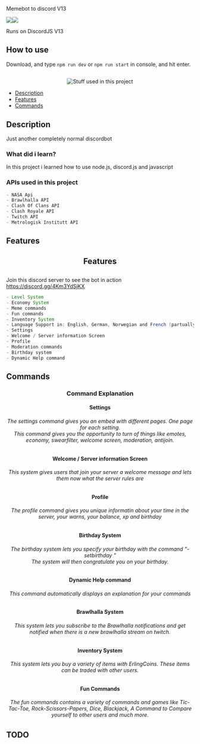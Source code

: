 Memebot to discord V13

![](https://img.shields.io/github/package-json/v/arvidwedtstein/discordbotv13?style=for-the-badge)![](https://img.shields.io/discord/524951977243836417?style=for-the-badge)

Runs on DiscordJS V13

## How to use
Download, and type `npm run dev` or `npm run start` in console, and hit enter.

##

<div align="center">
  
![Stuff used in this project](https://arvidgithubembed.herokuapp.com/skills?languages=typescript,mongodb,github,nodejs,npm,vscode,heroku&backgroundcolor=0D1117&title=Stuff%20used%20in%20this%20project&titlecolor=ffffff&textcolor=ffffff&boxcolor=CFCDFF&bordercolor=0D1117)
  
</div>

* [Description](#description)
* [Features](#features)
* [Commands](#commands)


## Description

<p align="left">Just another completely normal discordbot</p>


<h3 align="left"><strong>What did i learn?</strong></h3>

<p align="left">In this project i learned how to use node.js, discord.js and javascript</p>


<h3 align="left"><strong>APIs used in this project</strong></h3>

```java
- NASA Api
- Brawlhalla API
- Clash Of Clans API
- Clash Royale API
- Twitch API
- Metrologisk Institutt API
```

## Features
<h2 align="center"><strong>Features</strong></h2>

##
Join this discord server to see the bot in action
https://discord.gg/4Km3YdSjKX

```java
- Level System
- Economy System
- Meme commands
- Fun commands
- Inventory System
- Language Support in: English, German, Norwegian and French (partually)
- Settings
- Welcome / Server information Screen
- Profile
- Moderation commands
- Birthday system
- Dynamic Help command
```

## Commands
<h3 align="center"><strong>Command Explanation</strong></h3>

<h4 align="center"><b>Settings</b></h4>
        
<h6 align="center">The settings command gives you an embed with different pages. One page for each setting.<br>This command gives you the opportunity to turn of things like emotes, economy, swearfilter, welcome screen, moderation, antijoin.</h6>

        
<h4 align="center"><b>Welcome / Server information Screen</b></h4>

        
<h6 align="center">This system gives users that join your server a welcome message and lets them now what the server rules are</h6>


    
<h4 align="center"><b>Profile</b></h4>
     
<h6 align="center">The profile command gives you unique informatin about your time in the server, your warns, your balance, xp and birthday</h6>



<h4 align="center"><b>Birthday System</b></h4>
   
<h6 align="center">The birthday system lets you specify your birthday with the command "-setbirthday <date>"<br>The system will then congratulate you on your birthday.</h6>



<h4 align="center"><b>Dynamic Help command</b></h4>

<h6 align="center">This command automatically displays an explanation for your commands</h6>



<h4 align="center"><b>Brawlhalla System</b></h4>

<h6 align="center">This system lets you subscribe to the Brawlhalla notifications and get notified when there is a new brawlhalla stream on twitch.</h6>



<h4 align="center"><b>Inventory System</b></h4>

<h6 align="center">This system lets you buy a variety of items with ErlingCoins. These items can be traded with other users.</h6>



<h4 align="center"><b>Fun Commands</b></h4>

<h6 align="center">The fun commands contains a variety of commands and games like Tic-Tac-Toe, Rock-Scissors-Papers, Dice, Blackjack, A Command to Compare yourself to other users and much more.</h6>



<h2 align="left">TODO</h2>

<!-- <blockquote>
Implement Unit Testing - Test individual functions and classes in the functions folder
Implement Integration Testing - Test multiple units together | For example: Test how well two functions work together.
Implement End-To-End Testing - Runs the bot in a simulated environment and attempts to emulate the actual use and behaviour of the bot (Cypress??)
Maybe implement Acceptance Testing - Tests the client or user's requirements
Maybe implement System Testing - Tests that the bot works on actual servers (Other Servers/Guilds??)
Maybe implement Smoke Testing - A smoke test runs the most important tests first to make sure the bot isn't on fire before proceeding with the rest of the tests


</blockquote> -->